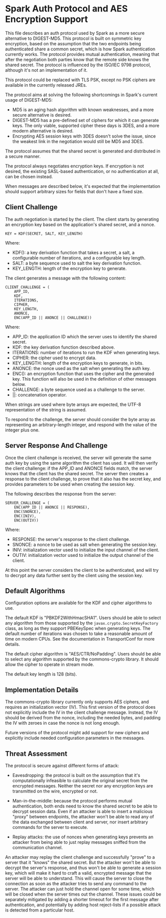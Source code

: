 Spark Auth Protocol and AES Encryption Support
==============================================

This file describes an auth protocol used by Spark as a more secure alternative to DIGEST-MD5. This
protocol is built on symmetric key encryption, based on the assumption that the two endpoints being
authenticated share a common secret, which is how Spark authentication currently works. The protocol
provides mutual authentication, meaning that after the negotiation both parties know that the remote
side knows the shared secret. The protocol is influenced by the ISO/IEC 9798 protocol, although it's
not an implementation of it.

This protocol could be replaced with TLS PSK, except no PSK ciphers are available in the currently
released JREs.

The protocol aims at solving the following shortcomings in Spark's current usage of DIGEST-MD5:

- MD5 is an aging hash algorithm with known weaknesses, and a more secure alternative is desired.
- DIGEST-MD5 has a pre-defined set of ciphers for which it can generate keys. The only
  viable, supported cipher these days is 3DES, and a more modern alternative is desired.
- Encrypting AES session keys with 3DES doesn't solve the issue, since the weakest link
  in the negotiation would still be MD5 and 3DES.

The protocol assumes that the shared secret is generated and distributed in a secure manner.

The protocol always negotiates encryption keys. If encryption is not desired, the existing
SASL-based authentication, or no authentication at all, can be chosen instead.

When messages are described below, it's expected that the implementation should support
arbitrary sizes for fields that don't have a fixed size.

Client Challenge
----------------

The auth negotiation is started by the client. The client starts by generating an encryption
key based on the application's shared secret, and a nonce.

    KEY = KDF(SECRET, SALT, KEY_LENGTH)

Where:
- KDF(): a key derivation function that takes a secret, a salt, a configurable number of
  iterations, and a configurable key length.
- SALT: a byte sequence used to salt the key derivation function.
- KEY_LENGTH: length of the encryption key to generate.


The client generates a message with the following content:

    CLIENT_CHALLENGE = (
        APP_ID,
        KDF,
        ITERATIONS,
        CIPHER,
        KEY_LENGTH,
        ANONCE,
        ENC(APP_ID || ANONCE || CHALLENGE))

Where:

- APP_ID: the application ID which the server uses to identify the shared secret.
- KDF: the key derivation function described above.
- ITERATIONS: number of iterations to run the KDF when generating keys.
- CIPHER: the cipher used to encrypt data.
- KEY_LENGTH: length of the encryption keys to generate, in bits.
- ANONCE: the nonce used as the salt when generating the auth key.
- ENC(): an encryption function that uses the cipher and the generated key. This function
  will also be used in the definition of other messages below.
- CHALLENGE: a byte sequence used as a challenge to the server.
- ||: concatenation operator.

When strings are used where byte arrays are expected, the UTF-8 representation of the string
is assumed.

To respond to the challenge, the server should consider the byte array as representing an
arbitrary-length integer, and respond with the value of the integer plus one.


Server Response And Challenge
-----------------------------

Once the client challenge is received, the server will generate the same auth key by
using the same algorithm the client has used. It will then verify the client challenge:
if the APP_ID and ANONCE fields match, the server knows that the client has the shared
secret. The server then creates a response to the client challenge, to prove that it also
has the secret key, and provides parameters to be used when creating the session key.

The following describes the response from the server:

    SERVER_CHALLENGE = (
        ENC(APP_ID || ANONCE || RESPONSE),
        ENC(SNONCE),
        ENC(INIV),
        ENC(OUTIV))

Where:

- RESPONSE: the server's response to the client challenge.
- SNONCE: a nonce to be used as salt when generating the session key.
- INIV: initialization vector used to initialize the input channel of the client.
- OUTIV: initialization vector used to initialize the output channel of the client.

At this point the server considers the client to be authenticated, and will try to
decrypt any data further sent by the client using the session key.


Default Algorithms
------------------

Configuration options are available for the KDF and cipher algorithms to use.

The default KDF is "PBKDF2WithHmacSHA1". Users should be able to select any algorithm
from those supported by the `javax.crypto.SecretKeyFactory` class, as long as they support
PBEKeySpec when generating keys. The default number of iterations was chosen to take a
reasonable amount of time on modern CPUs. See the documentation in TransportConf for more
details.

The default cipher algorithm is "AES/CTR/NoPadding". Users should be able to select any
algorithm supported by the commons-crypto library. It should allow the cipher to operate
in stream mode.

The default key length is 128 (bits).


Implementation Details
----------------------

The commons-crypto library currently only supports AES ciphers, and requires an initialization
vector (IV). This first version of the protocol does not explicitly include the IV in the client
challenge message. Instead, the IV should be derived from the nonce, including the needed bytes, and
padding the IV with zeroes in case the nonce is not long enough.

Future versions of the protocol might add support for new ciphers and explicitly include needed
configuration parameters in the messages.


Threat Assessment
-----------------

The protocol is secure against different forms of attack:

* Eavesdropping: the protocol is built on the assumption that it's computationally infeasible
  to calculate the original secret from the encrypted messages. Neither the secret nor any
  encryption keys are transmitted on the wire, encrypted or not.

* Man-in-the-middle: because the protocol performs mutual authentication, both ends need to
  know the shared secret to be able to decrypt session data. Even if an attacker is able to insert a
  malicious "proxy" between endpoints, the attacker won't be able to read any of the data exchanged
  between client and server, nor insert arbitrary commands for the server to execute.

* Replay attacks: the use of nonces when generating keys prevents an attacker from being able to
  just replay messages sniffed from the communication channel.

An attacker may replay the client challenge and successfully "prove" to a server that it "knows" the
shared secret. But the attacker won't be able to decrypt the server's response, and thus won't be
able to generate a session key, which will make it hard to craft a valid, encrypted message that the
server will be able to understand. This will cause the server to close the connection as soon as the
attacker tries to send any command to the server. The attacker can just hold the channel open for
some time, which will be closed when the server times out the channel. These issues could be
separately mitigated by adding a shorter timeout for the first message after authentication, and
potentially by adding host reject-lists if a possible attack is detected from a particular host.
